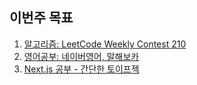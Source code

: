 ## 이번주 목표

1. [알고리즘: LeetCode Weekly Contest 210](algorithm/README.md)
2. [영어공부: 네이버영어, 말해보카](english/README.md)
3. [Next.js 공부 - 간단한 토이프젝](https://github.com/1ilsang/next-tutorial)
